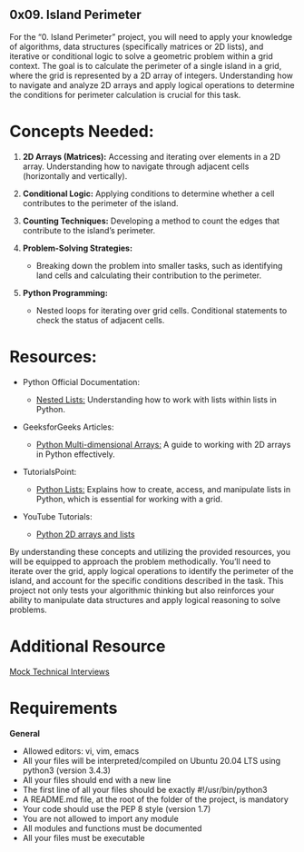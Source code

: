 ## 0x09. Island Perimeter


For the “0. Island Perimeter” project, you will need to apply your knowledge of algorithms, data structures (specifically matrices or 2D lists), and iterative or conditional logic to solve a geometric problem within a grid context. The goal is to calculate the perimeter of a single island in a grid, where the grid is represented by a 2D array of integers. Understanding how to navigate and analyze 2D arrays and apply logical operations to determine the conditions for perimeter calculation is crucial for this task.

# Concepts Needed:

1. **2D Arrays (Matrices):**
Accessing and iterating over elements in a 2D array.
Understanding how to navigate through adjacent cells (horizontally and vertically).

2. **Conditional Logic:**
Applying conditions to determine whether a cell contributes to the perimeter of the island.

3. **Counting Techniques:**
Developing a method to count the edges that contribute to the island’s perimeter.

4. **Problem-Solving Strategies:**
    - Breaking down the problem into smaller tasks, such as identifying land cells and calculating their
       contribution to the perimeter.

5. **Python Programming:**
    - Nested loops for iterating over grid cells.
      Conditional statements to check the status of adjacent cells.

# Resources:

- Python Official Documentation:

    - [Nested Lists:](# 'https://docs.python.org/3/tutorial/datastructures.html#nested-list-comprehensions') Understanding how to work with lists within lists in Python.

- GeeksforGeeks Articles:
    - [Python Multi-dimensional Arrays:](# 'https://www.geeksforgeeks.org/python-using-2d-arrays-lists-the-right-       way/') A guide to working with 2D arrays in Python effectively.

- TutorialsPoint:
    - [Python Lists:](# 'https://www.tutorialspoint.com/python/python_lists.htm') Explains how to create, access, and       manipulate lists in Python, which is essential for working with a grid.

- YouTube Tutorials:
    - [Python 2D arrays and lists](# 'https://www.youtube.com/watch?v=aNzepGawwCI')

By understanding these concepts and utilizing the provided resources, you will be equipped to approach the problem methodically. You’ll need to iterate over the grid, apply logical operations to identify the perimeter of the island, and account for the specific conditions described in the task. This project not only tests your algorithmic thinking but also reinforces your ability to manipulate data structures and apply logical reasoning to solve problems.

# Additional Resource

[Mock Technical Interviews](# 'https://www.youtube.com/watch?v=fFgEM6CMQc4')

# Requirements
**General**
- Allowed editors: vi, vim, emacs
- All your files will be interpreted/compiled on Ubuntu 20.04 LTS using python3 (version 3.4.3)
- All your files should end with a new line
- The first line of all your files should be exactly #!/usr/bin/python3
- A README.md file, at the root of the folder of the project, is mandatory
- Your code should use the PEP 8 style (version 1.7)
- You are not allowed to import any module
- All modules and functions must be documented
- All your files must be executable
